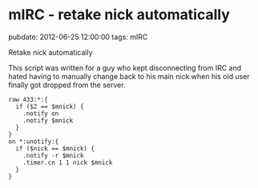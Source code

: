 # mIRC - retake nick automatically
pubdate: 2012-06-25 12:00:00
tags: mIRC

Retake nick automatically

This script was written for a guy who kept disconnecting from IRC and hated having to manually change back to his main nick when his old user finally got dropped from the server.

	raw 433:*:{
	  if ($2 == $mnick) {
	    .notify on
	    .notify $mnick
	  }
	}
	on *:unotify:{
	  if ($nick == $mnick) {
	    .notify -r $mnick
	    .timer.cn 1 1 nick $mnick
	  }
	}